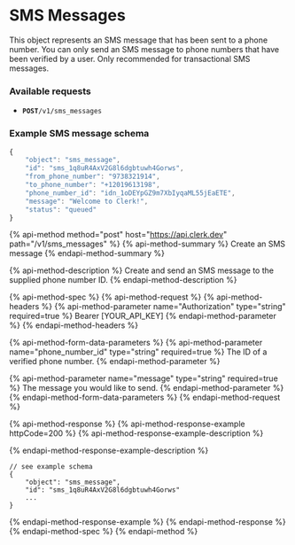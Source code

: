 # SMS Messages

This object represents an SMS message that has been sent to a phone number.  You can only send an SMS message to phone numbers that have been verified by a user.  Only recommended for transactional SMS messages.

### Available requests

* **`POST`**`/v1/sms_messages`

### Example SMS message schema

```javascript
{
    "object": "sms_message",
    "id": "sms_1q8uR4AxV2G8l6dgbtuwh4Gorws",
    "from_phone_number": "9738321914",
    "to_phone_number": "+12019613198",
    "phone_number_id": "idn_1oDEYpGZ9m7XbIyqaML55jEaETE",
    "message": "Welcome to Clerk!",
    "status": "queued"
}
```

{% api-method method="post" host="https://api.clerk.dev" path="/v1/sms\_messages" %}
{% api-method-summary %}
Create an SMS message
{% endapi-method-summary %}

{% api-method-description %}
Create and send an SMS message to the supplied phone number ID.
{% endapi-method-description %}

{% api-method-spec %}
{% api-method-request %}
{% api-method-headers %}
{% api-method-parameter name="Authorization" type="string" required=true %}
Bearer \[YOUR\_API\_KEY\]
{% endapi-method-parameter %}
{% endapi-method-headers %}

{% api-method-form-data-parameters %}
{% api-method-parameter name="phone\_number\_id" type="string" required=true %}
The ID of a verified phone number.
{% endapi-method-parameter %}

{% api-method-parameter name="message" type="string" required=true %}
The message you would like to send.
{% endapi-method-parameter %}
{% endapi-method-form-data-parameters %}
{% endapi-method-request %}

{% api-method-response %}
{% api-method-response-example httpCode=200 %}
{% api-method-response-example-description %}

{% endapi-method-response-example-description %}

```
// see example schema
{
    "object": "sms_message",
    "id": "sms_1q8uR4AxV2G8l6dgbtuwh4Gorws"
    ...
}
```
{% endapi-method-response-example %}
{% endapi-method-response %}
{% endapi-method-spec %}
{% endapi-method %}

